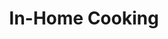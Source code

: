 ---
layout: default
title: In-Home Cooking
featured_image: 
  image_path: /images/minimal-3.jpg
  image_focus: 
heading: In-Home Cooking
description: Indulge in the convenience of home-cooked meals infused with Ayurvedic essence. I bring nourishing flavors to your table, utilizing Ayurvedic ingredients and techniques for deliciously wholesome and satisfying dishes.
---